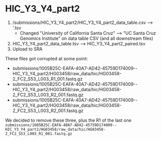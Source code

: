 # HIC_Y3_Y4_part2

1. /submissions/HIC_Y3_Y4_part2/HIC_Y3_Y4_part2_data_table.csv --> '.tsv
	* Changed "University of California Santa Cruz" --> "UC Santa Cruz Genomics Institute" on data table CSV (and all downstream files)
2. HIC_Y3_Y4_part2_data_table.tsv --> HIC_Y3_Y4_part2_paired.tsv
3. Upload to SRA

These files got corrupted at some point:
* submissions/1005B25C-EAFA-40A7-AD42-45759D174009--HIC_Y3_Y4_part2/HG03458/raw_data/hic/HG03458-2_FC2_S53_L003_R1_001.fastq.gz
* submissions/1005B25C-EAFA-40A7-AD42-45759D174009--HIC_Y3_Y4_part2/HG03458/raw_data/hic/HG03458-2_FC2_S53_L003_R2_001.fastq.gz
* submissions/1005B25C-EAFA-40A7-AD42-45759D174009--HIC_Y3_Y4_part2/HG03458/raw_data/hic/HG03458-2_FC2_S53_L003_R2_001.fastq.gz

We decided to remove these three, plus the R1 of the last one
`submissions/1005B25C-EAFA-40A7-AD42-45759D174009--HIC_Y3_Y4_part2/HG03458/raw_data/hic/HG03458-2_FC2_S53_L003_R1_001.fastq.gz`

